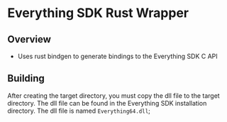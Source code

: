 # Everything SDK Rust Wrapper

## Overview
- Uses rust bindgen to generate bindings to the Everything SDK C API

## Building
After creating the target directory, you must copy the dll file to the target directory.  The dll file can be found in the Everything SDK installation directory.  The dll file is named `Everything64.dll`;
